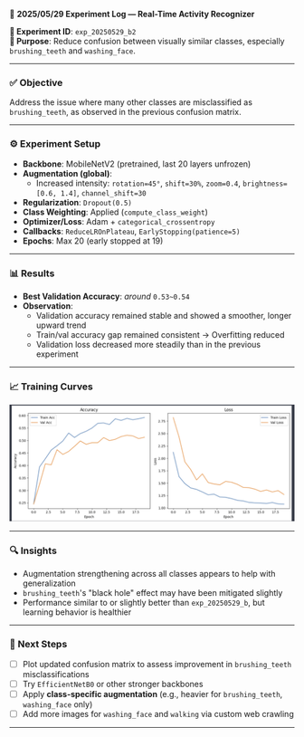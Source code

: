 📅 **2025/05/29 Experiment Log — Real-Time Activity Recognizer**

**🧪 Experiment ID**: `exp_20250529_b2`  
**🎯 Purpose**: Reduce confusion between visually similar classes, especially `brushing_teeth` and `washing_face`.

---

### ✅ Objective
Address the issue where many other classes are misclassified as `brushing_teeth`, as observed in the previous confusion matrix.

---

### ⚙️ Experiment Setup
- **Backbone**: MobileNetV2 (pretrained, last 20 layers unfrozen)
- **Augmentation (global)**:
  - Increased intensity: `rotation=45°`, `shift=30%`, `zoom=0.4`, `brightness=[0.6, 1.4]`, `channel_shift=30`
- **Regularization**: `Dropout(0.5)`
- **Class Weighting**: Applied (`compute_class_weight`)
- **Optimizer/Loss**: Adam + `categorical_crossentropy`
- **Callbacks**: `ReduceLROnPlateau`, `EarlyStopping(patience=5)`
- **Epochs**: Max 20 (early stopped at 19)

---

### 📊 Results
- **Best Validation Accuracy**: _around_ `0.53~0.54`  
- **Observation**:
  - Validation accuracy remained stable and showed a smoother, longer upward trend
  - Train/val accuracy gap remained consistent → Overfitting reduced
  - Validation loss decreased more steadily than in the previous experiment

---

### 📈 Training Curves  
<p align="center">
  <img src="https://github.com/hojjang98/CV-Projects/blob/main/real-time-daily-activity-recognizer/figures/20250529_experiment_b.png" width="600"/>
</p>

---

### 🔍 Insights
- Augmentation strengthening across all classes appears to help with generalization
- `brushing_teeth`'s "black hole" effect may have been mitigated slightly
- Performance similar to or slightly better than `exp_20250529_b`, but learning behavior is healthier

---

### 📝 Next Steps
- [ ] Plot updated confusion matrix to assess improvement in `brushing_teeth` misclassifications
- [ ] Try `EfficientNetB0` or other stronger backbones
- [ ] Apply **class-specific augmentation** (e.g., heavier for `brushing_teeth`, `washing_face` only)
- [ ] Add more images for `washing_face` and `walking` via custom web crawling

---
